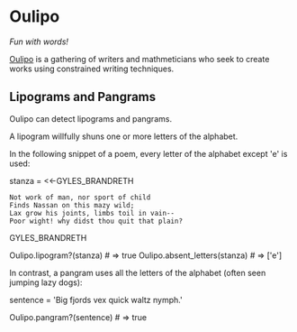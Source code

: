 # Oulipo

_Fun with words!_

[Oulipo](http://en.wikipedia.org/wiki/Oulipo) is a gathering of writers and mathmeticians who seek to create works using constrained writing techniques. 

## Lipograms and Pangrams

Oulipo can detect lipograms and pangrams.

A lipogram willfully shuns one or more letters of the alphabet.

In the following snippet of a poem, every letter of the alphabet except 'e' is used:

  stanza = <<-GYLES_BRANDRETH
  
    Not work of man, nor sport of child
    Finds Nassan on this mazy wild;
    Lax grow his joints, limbs toil in vain--
    Poor wight! why didst thou quit that plain?
  
  GYLES_BRANDRETH
  
  Oulipo.lipogram?(stanza)      # => true
  Oulipo.absent_letters(stanza) # => ['e']


In contrast, a pangram uses all the letters of the alphabet (often seen jumping lazy dogs):

  sentence = 'Big fjords vex quick waltz nymph.'
  
  Oulipo.pangram?(sentence) # => true

